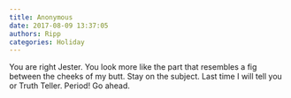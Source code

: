 ```yaml
---
title: Anonymous
date: 2017-08-09 13:37:05
authors: Ripp
categories: Holiday
---
```


 You are right Jester. You look more like the part that resembles a fig between the cheeks of my butt. Stay on the subject. Last time I will tell you or Truth Teller. Period! Go ahead.